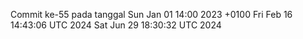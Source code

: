 Commit ke-55 pada tanggal Sun Jan 01 14:00 2023 +0100
Fri Feb 16 14:43:06 UTC 2024
Sat Jun 29 18:30:32 UTC 2024
